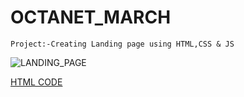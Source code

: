 # OCTANET_MARCH

`Project:-Creating Landing page using HTML,CSS & JS`


![LANDING_PAGE](https://github.com/Muskaans15/OCTANET_MARCH/assets/127521321/1778f3f3-8a1b-4206-9545-9ed9de3f4422)


[HTML CODE](https://github.com/Muskaans15/OCTANET_MARCH/blob/main/index.html)

